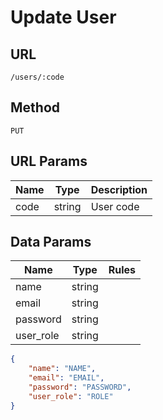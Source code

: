 # Update User

## URL
`/users/:code`

## Method
`PUT`

## URL Params
| Name | Type | Description |
| --- | --- | --- |
| code | string | User code |

## Data Params
| Name | Type | Rules |
| --- | --- | --- |
| name | string |
| email | string |
| password | string |
| user_role | string |

```json
{
    "name": "NAME",
    "email": "EMAIL",
    "password": "PASSWORD",
    "user_role": "ROLE"
}
```